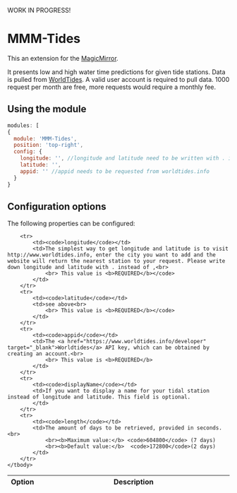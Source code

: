 WORK IN PROGRESS!

# MMM-Tides

This an extension for the [MagicMirror](https://github.com/MichMich/MagicMirror).

It presents low and high water time predictions for given tide stations. Data is pulled from [WorldTides](https://www.worldtides.info/). A valid user account is required to pull data. 1000 request per month are free, more requests would require a monthly fee.

## Using the module
````javascript
modules: [
{
  module: 'MMM-Tides',
  position: 'top-right',
  config: {
    longitude: '', //longitude and latitude need to be written with . instead of ,
    latitude: '',
    appid: '' //appid needs to be requested from worldtides.info
  }
}
````

## Configuration options

The following properties can be configured:

<table width="100%">
	<!-- why, markdown... -->
	<thead>
		<tr>
			<th>Option</th>
			<th width="100%">Description</th>
		</tr>
	<thead>
	<tbody>
	
		<tr>
			<td><code>longitude</code></td>
			<td>The simplest way to get longitude and latitude is to visit http://www.worldtides.info, enter the city you want to add and the website will return the nearest station to your request. Please write down longitude and latitude with . instead of ,<br>
				<br> This value is <b>REQUIRED</b></code>
			</td>
		</tr>
		<tr>
			<td><code>latitude</code></td>
			<td>see above<br>
				<br> This value is <b>REQUIRED</b></code>
			</td>
		</tr>
		<tr>
			<td><code>appid</code></td>
			<td>The <a href="https://www.worldtides.info/developer" target="_blank">Worldtides</a> API key, which can be obtained by creating an account.<br>
				<br> This value is <b>REQUIRED</b>
			</td>
		</tr>
		<tr>
			<td><code>displayName</code></td>
			<td>If you want to display a name for your tidal station instead of longitude and latitude. This field is optional.
			</td>
		</tr>
		<tr>
			<td><code>length</code></td>
			<td>The amount of days to be retrieved, provided in seconds.<br>
				<br><b>Maximum value:</b> <code>604800</code> (7 days)
				<br><b>Default value:</b>  <code>172800</code>(2 days)
			</td>
		</tr>
	</tbody>
</table>
